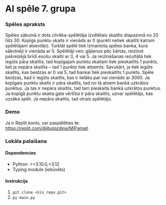 # AI spēle 7. grupa

### Spēles apraksts
Spēles sākumā ir dots cilvēka-spēlētāja izvēlētais skaitlis diapazonā no 20 līdz 30. Kopīgs punktu skaits ir vienāds ar 0 (punkti netiek skaitīti katram spēlētājam atsevišķi). Turklāt spēlē tiek izmantota spēles banka, kura sākotnēji ir vienāda ar 0. Spēlētāji veic gājienus pēc kārtas, reizinot pašreizējā brīdī esošu skaitli ar 3, 4 vai 5. Ja reizināšanas rezultātā tiek iegūts pāra skaitlis, tad kopīgajam punktu skaitam tiek pieskaitīts 1 punkts, bet ja nepāra skaitlis – tad 1 punkts tiek atņemts. Savukārt, ja tiek iegūts skaitlis, kas beidzas ar 0 vai 5, tad bankai tiek pieskaitīts 1 punkts. Spēle beidzas, kad ir iegūts skaitlis, kas ir lielāks par vai vienāds ar 3000. Ja kopīgais punktu skaits ir pāra skaitlis, tad no tā atņem bankā uzkrātos punktus. Ja tas ir nepāra skaitlis, tad tam pieskaita bankā uzkrātos punktus. Ja kopīgā punktu skaita gala vērtība ir pāra skaitlis, uzvar spēlētājs, kas uzsāka spēli. Ja nepāra skaitlis, tad otrais spēlētājs.

### Demo
Ja ir Replit konts, var paspēlēties te: https://replit.com/@jbolozdina/MiPamati

### Lokāla palaišana
#### Dependencies
* Python: >=3.10.0,<3.12
* Typing module (iebūvēts)
#### Instrukcija
1. ```git clone <šis_repo.git>```
2. ```py main.py```
